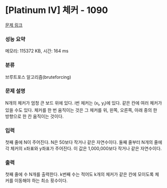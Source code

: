 # [Platinum IV] 체커 - 1090 

[문제 링크](https://www.acmicpc.net/problem/1090) 

### 성능 요약

메모리: 115372 KB, 시간: 164 ms

### 분류

브루트포스 알고리즘(bruteforcing)

### 문제 설명

<p>N개의 체커가 엄청 큰 보드 위에 있다. i번 체커는 (x<sub>i</sub>, y<sub>i</sub>)에 있다. 같은 칸에 여러 체커가 있을 수도 있다. 체커를 한 번 움직이는 것은 그 체커를 위, 왼쪽, 오른쪽, 아래 중의 한 방향으로 한 칸 움직이는 것이다.</p>

### 입력 

 <p>첫째 줄에 N이 주어진다. N은 50보다 작거나 같은 자연수이다. 둘째 줄부터 N개의 줄에 각 체커의 x좌표와 y좌표가 주어진다. 이 값은 1,000,000보다 작거나 같은 자연수이다.</p>

### 출력 

 <p>첫째 줄에 수 N개를 출력한다. k번째 수는 적어도 k개의 체커가 같은 칸에 모이도록 체커를 이동해야 하는 최소 횟수이다.</p>

